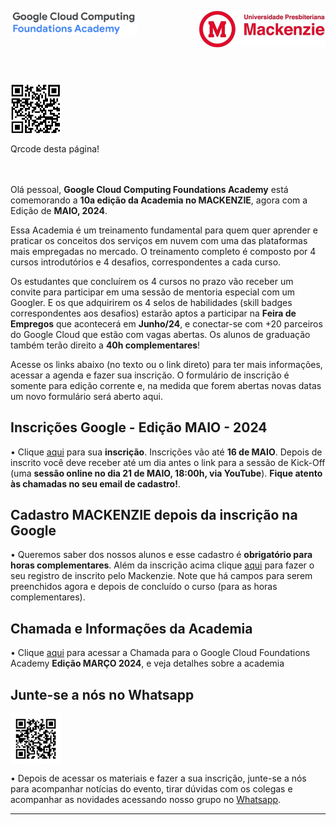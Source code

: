 <p>
  <img src="https://github.com/Rogerio-mack/GCF/raw/main/GCF_files/GCF.png" width="40%" align="left"/>
</p>

<p>
  <img src="https://github.com/Rogerio-mack/GCF/raw/main/GCF_files/Mackenzie.jpg" width="40%" align="right"/>
</p>

<br>
<br>
<br>
<br>
<br>
<br>

<p>
  <img src="https://github.com/Rogerio-mack/GCF/raw/main/GCF_files_Agosto_2023/qrcode_github.png" width="16%" align="center"/>
</p>
Qrcode desta página!

<br>
<br>
<br>

Olá pessoal, 
**Google Cloud Computing Foundations Academy** está comemorando a **10a edição da Academia no MACKENZIE**, agora com a Edição de **MAIO, 2024**. 

Essa Academia é um treinamento fundamental para quem quer aprender e praticar os conceitos dos serviços em nuvem 
com uma das plataformas mais empregadas no mercado. O treinamento completo é composto por 4 cursos introdutórios e 4 desafios, correspondentes a cada curso.

Os estudantes que concluírem os 4 cursos no prazo vão receber um convite para participar em
uma sessão de mentoria especial com um Googler. E os que adquirirem os 4 selos de
habilidades (skill badges correspondentes aos desafios) estarão aptos a participar na **Feira de Empregos** que acontecerá em **Junho/24**, e conectar-se com +20 parceiros do Google Cloud que estão com vagas
abertas. Os alunos de graduação também terão direito a **40h complementares**! 

Acesse os links abaixo (no texto ou o link direto) para ter mais informações, acessar a agenda e fazer sua inscrição. O formulário de inscrição é somente 
para edição corrente e, na medida que forem abertas novas datas um novo formulário será aberto aqui.

## Inscrições Google - Edição MAIO - 2024

•	Clique [aqui](https://docs.google.com/forms/d/1gxnp8IV5EkmnoIHHKst4b4BV_mWti-elNzgMeQIyX1g/viewform?edit_requested=true) para sua **inscrição**.
Inscrições vão até **16 de MAIO**. Depois de inscrito você deve receber até um dia antes o link para a sessão de Kick-Off 
(uma **sessão online no dia 21 de MAIO, 18:00h, via YouTube**). **Fique atento às chamadas no seu email de cadastro!**.

## Cadastro MACKENZIE depois da inscrição na Google

• Queremos saber dos nossos alunos e esse cadastro é **obrigatório para horas complementares**. Além da inscrição acima clique [aqui](https://docs.google.com/spreadsheets/d/1nQmA83pJDcXMKQkpAPiFsVwQKdYTS9qdzUTmqJ0ie6Y/edit?usp=sharing) para fazer o seu registro de inscrito pelo Mackenzie. Note que há campos para serem preenchidos agora e depois de concluído o curso (para as horas complementares).

## Chamada e Informações da Academia

•	Clique [aqui](https://github.com/Rogerio-mack/GCF/blob/main/GCF_files_Maio_2024/GCCF-Academy-MAY24_STUDENTS.pdf) para acessar a Chamada para o Google Cloud Foundations Academy **Edição MARÇO 2024**, e veja detalhes sobre a academia

## Junte-se a nós no Whatsapp

<p>
  <img src="https://github.com/Rogerio-mack/GCF/raw/main/GCF_files_Maio_2023/qrcode_whatsapp.png" width="16%" align="center"/>
</p>

• Depois de acessar os materiais e fazer a sua inscrição, junte-se a nós para acompanhar notícias do evento, tirar dúvidas com os colegas e acompanhar as novidades acessando nosso grupo no [Whatsapp]( https://chat.whatsapp.com/BsIBXKBB3HPEQXUDdOTjiA). 



---




